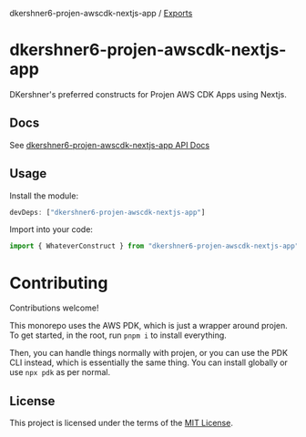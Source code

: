 dkershner6-projen-awscdk-nextjs-app / [Exports](modules.md)

# dkershner6-projen-awscdk-nextjs-app

DKershner's preferred constructs for Projen AWS CDK Apps using Nextjs.

## Docs

See [dkershner6-projen-awscdk-nextjs-app API Docs](docs/modules.md)

## Usage

Install the module:

```typescript
devDeps: ["dkershner6-projen-awscdk-nextjs-app"]
```

Import into your code:

```typescript
import { WhateverConstruct } from "dkershner6-projen-awscdk-nextjs-app";
```

# Contributing

Contributions welcome!

This monorepo uses the AWS PDK, which is just a wrapper around projen. To get started, in the root, run `pnpm i` to install everything.

Then, you can handle things normally with projen, or you can use the PDK CLI instead, which is essentially the same thing. You can install globally or use `npx pdk` as per normal.

## License

This project is licensed under the terms of the [MIT License](LICENSE.md).
